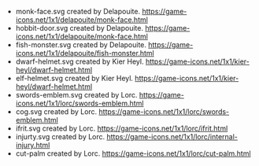 * monk-face.svg created by Delapouite. https://game-icons.net/1x1/delapouite/monk-face.html
* hobbit-door.svg created by Delapouite. https://game-icons.net/1x1/delapouite/monk-face.html
* fish-monster.svg created by Delapouite. https://game-icons.net/1x1/delapouite/fish-monster.html
* dwarf-helmet.svg created by Kier Heyl. https://game-icons.net/1x1/kier-heyl/dwarf-helmet.html
* elf-helmet.svg created by Kier Heyl. https://game-icons.net/1x1/kier-heyl/dwarf-helmet.html
* swords-emblem.svg created by Lorc. https://game-icons.net/1x1/lorc/swords-emblem.html
* cog.svg created by Lorc. https://game-icons.net/1x1/lorc/swords-emblem.html
* ifrit.svg created by Lorc. https://game-icons.net/1x1/lorc/ifrit.html
* injurty.svg created by Lorc. https://game-icons.net/1x1/lorc/internal-injury.html
* cut-palm created by Lorc. https://game-icons.net/1x1/lorc/cut-palm.html
